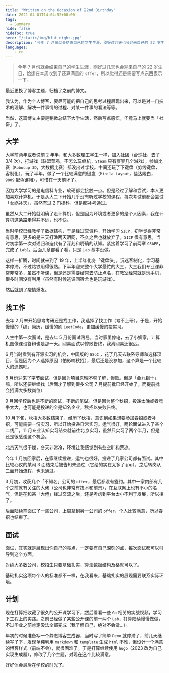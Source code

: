 ```yaml
---
title: "Written on the Occasion of 22nd Birthday"
date: 2021-04-01T14:04:52+08:00
tags:
  - Summary
hide: false
hideToc: true
hero: "/static/img/hfut_night.jpg"
description: "今年 7 月份就会结束自己的学生生涯，刚好过几天也会迎来自己的 22 岁生日，恰逢在本周收到了还算满意的 `offer`，所以觉得还是需要写点东西表示一下。"
languages:
    - cn
---
```


> 今年 7 月份就会结束自己的学生生涯，刚好过几天也会迎来自己的 22 岁生日，恰逢在本周收到了还算满意的 `offer`，所以觉得还是需要写点东西表示一下。

<!--more--> 

最近更换了博客主题，归档了之前的博文。

我认为，作为个人博客，要尽可能的把自己的思考过程展现出来，可以是对一门技术的理解、解决一件事情的过程、对某一件事的看法等等。

当然，这篇博文主要是稍微总结下大学生活，然后写点感悟，毕竟马上就要当「社畜」了。

## 大学

大学前两年或者说前 2 年半，和大多数理工学生一样，加入社团（台球社，去了 3/4 次），打游戏（联盟菜鸡，不怎么玩单机，`Steam` 只有寥寥几个游戏），参加比赛（`Robocup 3D`，大数据比赛）都没出过学校。中间还玩了下键盘（剪线键盘，客制化），玩了半年，做了一个比较满意的键盘（`Minila Layout`，佳达隆白，`9009` 配色键帽），可惜在十天前坏了。

因为大学学习的是电信科专业，软硬都会接触一点。但是经过了解和尝试，本人更加喜欢计算机。于是从大二下开始几乎没有听过学校的课程，每次考试前都会尝试「女娲补天」，虽然有过 2 门挂科，但是都补考通过。

虽然从大二开始就明确了走计算机，但是因为环境或者更多的是个人因素，我在计算机这条路走得并不远，也不快。

当时学校已经教学了数据结构，于是经过查资料，开始学习 `SICP`，初学觉得非常有意思，更多的是三天打渔两天晒网，不久之后也就放弃了，`SICP` 很有意思，当时初学第一次对递归和迭代有了深刻和明确的认知。紧接着学习了前两章 `CSAPP`，完成了 `Lab1`。后面几章都看了看，只是 `Lab` 基本没做。

这样一折腾，时间就来到了 19 年，上半年化身「键盘侠」，沉迷客制化，学习基本停滞，不过烙铁用得很熟。下半年迎来整个大学最忙的大三，大三我们专业课非常非常多，虽然不听课，但是还是需要经常去防止点名，在教室经常就是玩手机，很多时间没有利用（虽然有时候逃课回宿舍也是玩游戏）。

然后就到了疫情爆发。

## 找工作

去年 2 月末开始思考考研还是找工作，我选择了找工作（考不上研）。于是，开始慢慢的「编」简历，缓慢的刷 `LeetCode`，更加缓慢的投实习。

人生中第一次面试，是去年 5 月份面试网易，当时家里停电，去了小姨家，计算机图像课设答辩也是那一天。网易面试以惨败告终，我离网易还很远。

6 月当时看到有开源实习的机会，中国版的 `GSoC` ，花了几天去联系导师和选择项目，但是因为个人选择原因（怕影响秋招），最后还是没参加，这个算是一个比较大的遗憾吧。

8 月份迎来了字节面试，但是因为项目原理不够了解，惨败。但是「金九银十」嘛，所以还要继续找（后面才了解到很多公司 7 月提前批已经开始了，而提前批会招满大多数岗位）

9 月回学校后也是不断的面试，不断的笔试。但是因为整个秋招，投递太晚或者竞争太大，也可能是投递的全是知名企业，秋招以失败告终。

10 月下旬，秋招大多数结束了，经历了秋招，意识到如果想要参加春招或者补招，可能需要一份实习，所以开始投递日常实习。运气很好，两轮面试进入了某个二线厂，11 月专业认知实习结束就前往北京实习，虽然只实习了两个半月，但是还是很感谢这个机会。

北京天气很干燥，冬天非常冷，环境让我感觉到有些空旷和荒凉。

今年 1 月初回家后，在家继续投递，运气也很好，投递了几家公司都有面试。其中比较心仪的某司 3 面结束后被告知未通过（它给的实在太多了.jpg），之后转岗从二面开始流程，也未通过。

3 月初，收获几个「不知名」公司的 `offer`，最后都没有签约。其中一家内部有几个之前就有关注的大佬（公司也非常有技术和前景），在互联网上也有不小的名气，但是在和某「大佬」经过交流之后，还是考虑到平台太小不利于发展，所以拒了。

后面陆续笔面试了一些公司，上周拿到另一公司的 `offer`，个人比较满意，所以春招也结束了。

## 面试

面试，其实就是展现出你自己的亮点，一定要有自己深刻的点，每次面试都可以引导到这个方面。

对绝大多数公司，校招生只要基础扎实，算法数据结构及格就可以了。

基础扎实这项每个人的标准都不一样，在我看来，基础扎实的展现需要联系实际环境。

## 计划

现在打算把收藏了很久的公开课学习下，然后看看一些 `Go` 相关的实战视频，学习下工程上的实践。之前已经做了某些公开课的前一两个 `Lab`，打算陆续慢慢做做，不过毕业之前肯定没法全部完成（我了解自己，绝对不会做...）。

年初的时候准备写一个静态博客生成器，当时写了简单 `Demo` 就停滞了，前几天继续写了下，发现单纯利用 `markdown` 和 `template` 生成 `html` 不难，但设计一个满意的博客样式（前端不会），就很困难了。于是打算继续使用 `hugo`（2023 改为自己实现生成器），修改了几个主题，对现在这个比较满意。

好好体会最后在学校的时光了。
